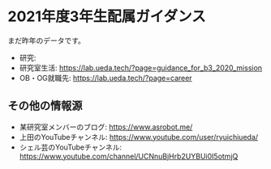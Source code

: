 # 2021年度3年生配属ガイダンス

まだ昨年のデータです。

* 研究: 
* 研究室生活: https://lab.ueda.tech/?page=guidance_for_b3_2020_mission
* OB・OG就職先: https://lab.ueda.tech/?page=career

## その他の情報源

* 某研究室メンバーのブログ: https://www.asrobot.me/
* 上田のYouTubeチャンネル: https://www.youtube.com/user/ryuichiueda/
* シェル芸のYouTubeチャンネル: https://www.youtube.com/channel/UCNnuBjHrb2UYBUi0I5otmjQ
